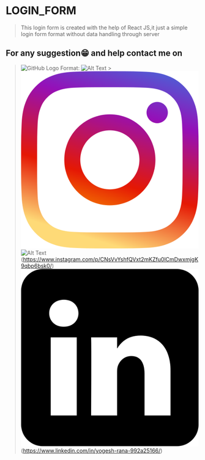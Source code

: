 # LOGIN_FORM

> This login form is created with the help of React JS,it just a simple login form format without data handling through server

## For any suggestion:grin: and help contact me on

> ![GitHub Logo](logo\GitHub-Mark\PNG\GitHub-Mark-32px.png)
> Format: ![Alt Text](https://github.com/Electro-react/Electro_react) >![Instagram Logo](instagram.png)
> ![Alt Text](url)(https://www.instagram.com/p/CNsVvYshfQVxt2mKZfu0lCmDwxmjgK9qbp6bsk0/)
> ![linkdin Logo](linkdin.png)(https://www.linkedin.com/in/yogesh-rana-992a25166/)
